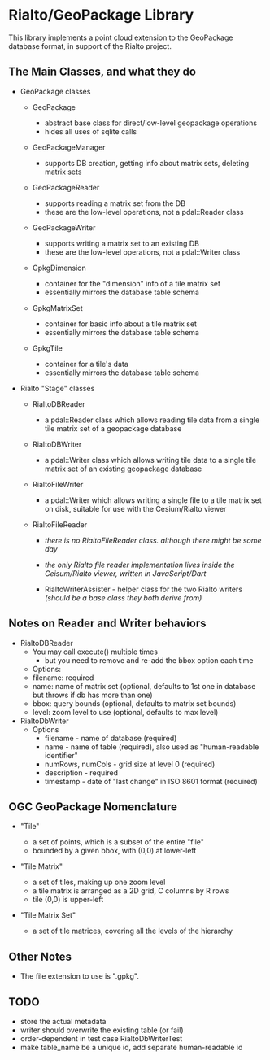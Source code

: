 Rialto/GeoPackage Library
=========================

This library implements a point cloud extension to the GeoPackage database
format, in support of the Rialto project.



The Main Classes, and what they do
----------------------------------

* GeoPackage classes

  * GeoPackage
    * abstract base class for direct/low-level geopackage operations
    * hides all uses of sqlite calls

  * GeoPackageManager
    * supports DB creation, getting info about matrix sets, deleting matrix sets

  * GeoPackageReader
    * supports reading a matrix set from the DB
    * these are the low-level operations, not a pdal::Reader class

  * GeoPackageWriter
    * supports writing a matrix set to an existing DB
    * these are the low-level operations, not a pdal::Writer class

  * GpkgDimension
    * container for the "dimension" info of a tile matrix set
    * essentially mirrors the database table schema
  
  * GpkgMatrixSet
    * container for basic info about a tile matrix set
    * essentially mirrors the database table schema
 
  * GpkgTile
    * container for a tile's data
    * essentially mirrors the database table schema

* Rialto "Stage" classes

  * RialtoDBReader
    * a pdal::Reader class which allows reading tile data from a single tile
      matrix set of a geopackage database

  * RialtoDBWriter
    * a pdal::Writer class which allows writing tile data to a single tile matrix
      set of an existing geopackage database

  * RialtoFileWriter
    * a pdal::Writer which allows writing a single file to a tile matrix set on
      disk, suitable for use with the Cesium/Rialto viewer

  * RialtoFileReader
    * _there is no RialtoFileReader class. although there might be some day_
    * _the only Rialto file reader implementation lives inside the Ceisum/Rialto
      viewer, written in JavaScript/Dart_

    * RialtoWriterAssister - helper class for the two Rialto writers _(should be
      a base class they both derive from)_


Notes on Reader and Writer behaviors
------------------------------------

* RialtoDBReader
  * You may call execute() multiple times
    * but you need to remove and re-add the bbox option each time
   * Options:
    * filename: required
    * name: name of matrix set (optional, defaults to 1st one in database but throws if db has more than one)
    * bbox: query bounds (optional, defaults to matrix set bounds)
    * level: zoom level to use (optional, defaults to max level)
* RialtoDbWriter
  * Options
    * filename - name of database (required)
    * name - name of table (required), also used as "human-readable identifier"
    * numRows, numCols - grid size at level 0 (required)
    * description - required
    * timestamp - date of "last change" in ISO 8601 format (required)
      

OGC GeoPackage Nomenclature
-----------------------

* "Tile"
  * a set of points, which is a subset of the entire "file"
  * bounded by a given bbox, with (0,0) at lower-left

* "Tile Matrix"
  * a set of tiles, making up one zoom level
  * a tile matrix is arranged as a 2D grid, C columns by R rows
  * tile (0,0) is upper-left

* "Tile Matrix Set"
  * a set of tile matrices, covering all the levels of the hierarchy



Other Notes
-----------

* The file extension to use is ".gpkg".


TODO
-----
* store the actual metadata
* writer should overwrite the existing table (or fail)
* order-dependent in test case RialtoDbWriterTest
* make table_name be a unique id, add separate human-readable id
